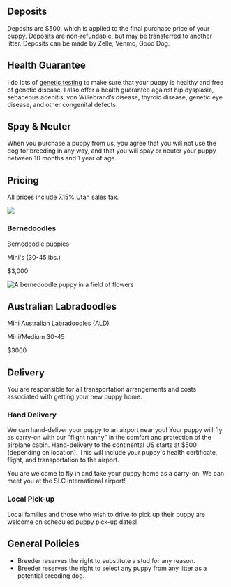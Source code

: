 ## Deposits

Deposits are $500, which is applied to the final purchase price of your puppy. Deposits are non-refundable, but may be transferred to another litter. Deposits can be made by Zelle, Venmo, Good Dog.

## Health Guarantee

I do lots of [genetic testing](/meet-the-dogs/genetic-testing) to make sure that your puppy is healthy and free of genetic disease. I also offer a health guarantee against hip dysplasia, sebaceous  adenitis, von Willebrand’s disease, thyroid disease, genetic eye disease, and other congenital defects.

## Spay & Neuter

When you purchase a puppy from us, you agree that you will not use the dog for breeding in any way, and that you will spay or neuter your puppy between 10 months and 1 year of age.

## Pricing

All prices include 7.15% Utah sales tax.

![](/img/puppies-blanket-1.jpg)

### Bernedoodles

Bernedoodle puppies 

Mini's (30-45 lbs.)

$3,000

![A bernedoodle puppy in a field of flowers](/img/e228feb0-993d-409c-99d5-809cea2d9f43.jpeg)

## Australian Labradoodles

M﻿ini Australian Labradoodles (ALD)

M﻿ini/Medium 30-45

$3000

## Delivery

You are responsible for all transportation arrangements and costs associated with getting your new puppy home.

### Hand Delivery

We can hand-deliver your puppy to an airport near you! Your puppy will fly as carry-on with our "flight nanny" in the comfort and protection of the airplane cabin. Hand-delivery to the continental US starts at $500 (depending on location). This will include your puppy's health certificate, flight, and transportation to the airport. 

You are welcome to fly in and take your puppy home as a carry-on. We can meet you at the SLC international airport!

### Local Pick-up

Local families and those who wish to drive to pick up their puppy are welcome on scheduled puppy pick-up dates!

## General Policies

* Breeder reserves the right to substitute a stud for any reason.
* Breeder reserves the right to select any puppy from any litter as a potential breeding dog.